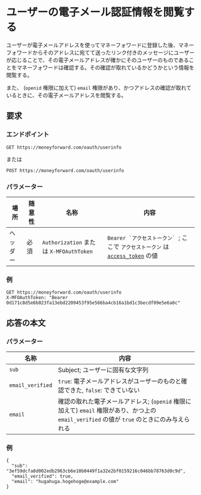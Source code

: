 # ユーザーの電子メール認証情報を閲覧する

ユーザーが電子メールアドレスを使ってマネーフォワードに登録した後、マネーフォワードからそのアドレスに宛てて送ったリンク付きのメッセージにユーザーが応じることで、その電子メールアドレスが確かにそのユーザーのものであることをマネーフォワードは確認する。その確認が取れているかどうかという情報を閲覧する。

また、 (`openid` 権限に加えて) `email` 権限があり、かつアドレスの確認が取れているときに、その電子メールアドレスを閲覧する。

## 要求

### エンドポイント

```
GET https://moneyforward.com/oauth/userinfo
```

または

```
POST https://moneyforward.com/oauth/userinfo
```

### パラメーター

場所 | 随意性 | 名称 | 内容
---- | ---- | ---- | ---
ヘッダー | 必須 | `Authorization` または `X-MFOAuthToken` | ```Bearer `アクセストークン` ```; ここで `アクセストークン` は [`access_token`](token.md) の値

### 例

```
GET https://moneyforward.com/oauth/userinfo
X-MFOAuthToken: "Bearer 0d171c8d5e6b023fa13ebd2209453f95e566ba4cb16a1bd1c3becdf09e5e6a0c"
```

## 応答の本文

### パラメーター

名称 | 内容
---- | ---
`sub` | Subject; ユーザーに固有な文字列
`email_verified` | `true`: 電子メールアドレスがユーザーのものと確認できた, `false`: できていない
`email` | 確認の取れた電子メールアドレス; (`openid` 権限に加えて) `email` 権限があり、かつ上の `email_verified` の値が `true` のときにのみ与えられる

### 例

```
{
  "sub": "3ef59dcfa8d002edb2963cb6e10b0449f1a32e2bf0159216c046bb78763d0c9d",
  "email_verified": true,
  "email": "hugahuga.hogehoge@example.com"
}
```
